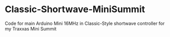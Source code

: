 Classic-Shortwave-MiniSummit
============================

Code for main Arduino Mini 16MHz in Classic-Style shortwave controller for my Traxxas Mini Summit